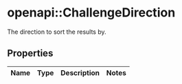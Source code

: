 # openapi::ChallengeDirection

The direction to sort the results by.

## Properties

| Name | Type | Description | Notes |
| ---- | ---- | ----------- | ----- |
